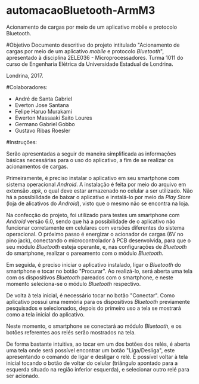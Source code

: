 # automacaoBluetooth-ArmM3
Acionamento de cargas por meio de um aplicativo mobile e protocolo Bluetooth.

#Objetivo
Documento descritivo do projeto intitulado "Acionamento de cargas por meio de um aplicativo _mobile_ e protocolo _Bluetooth_", apresentado à disciplina 2ELE036 - Microprocessadores. Turma 1011 do curso de Engenharia Elétrica da Universidade Estadual de Londrina.

Londrina, 2017.

#Colaboradores:

* André de Santa Gabriel
* Everton Jose Santana
* Felipe Haruo Murakami
* Ewerton Massaaki Saito Loures
* Germano Gabriel Gobbo
* Gustavo Ribas Roesler

#Instruções:

Serão apresentadas a seguir de maneira simplificada as informações básicas necessárias para o uso do aplicativo, a fim de se realizar os acionamentos de cargas.

Primeiramente, é preciso instalar o aplicativo em seu smartphone com sistema operacional _Android_. A instalação é feita por meio do arquivo em extensão _.apk_, o qual deve estar armazenado no celular a ser utilizado. Não há a possibilidade de baixar o aplicativo e instalá-lo por meio da _Play Store_ (loja de alicativos do _Android_), visto que o mesmo não se encontra na loja.

Na confecção do projeto, foi utilizado para testes um smartphone com _Android_ versão 6.0, sendo que há a possibilidade de o aplicativo não funcionar corretamente em celulares com versões diferentes do sistema operacional. O próximo passo é energizar o acionador de cargas (6V no pino jack), conectando o microcontrolador à PCB desenvolvida, para que o seu módulo _Bluetooth_ esteja operante, e, nas configurações de _Bluetooth_ do smartphone, realizar o pareamento com o módulo _Bluetooth_.

Em seguida, é preciso iniciar o aplicativo instalado, ligar o _Bluetooth_ do smartphone e tocar no botão "Procurar". Ao realizá-lo, será aberta uma tela com os dispositivos _Bluetooth_ pareados com o smartphone, e neste momento seleciona-se o módulo _Bluetooth_ respectivo.

De volta à tela inicial, é necessário tocar no botão "Conectar". Como aplicativo possui uma memória para os dispositivos _Bluetooth_ previamente pesquisados e selecionados, depois do primeiro uso a tela se mostrará como a tela inicial do aplicativo.

Neste momento, o smartphone se conectará ao módulo _Bluetooth_, e os botões referentes aos relés serão mostrados na tela.

De forma bastante intuitiva, ao tocar em um dos botões dos relés, é aberta uma tela onde será possível encontrar um botão "Liga/Desliga", este apresentando o comando de ligar e desligar o relé. É possível voltar à tela inicial tocando o botão de voltar do celular (triângulo apontado para a esquerda situado na região inferior esquerda), e selecionar outro relé para ser acionado.
